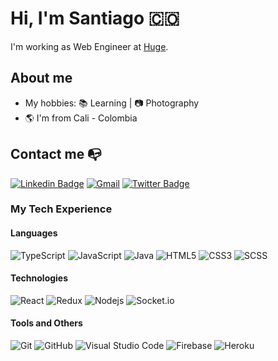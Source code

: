 # Hi, I'm Santiago :colombia:
I'm working as Web Engineer at [Huge](https://www.hugeinc.com/fresh/).

## About me 
- My hobbies: 📚 Learning | 📷  Photography 
- :earth_americas: I'm from Cali - Colombia

## Contact me :mailbox_with_no_mail:
[![Linkedin Badge](https://img.shields.io/badge/-Santiago_Ortiz-blue?style=flat-square&logo=Linkedin&link=https://www.linkedin.com/in/santiago-ortiz-guevara/)](https://www.linkedin.com/in/santiago-ortiz-guevara/) 
[![Gmail](https://img.shields.io/badge/-santiagortizgue@gmail.com-black?style=flat-square&logo=Gmail)](mailto:santiagortizgue@gmail.com)
[![Twitter Badge](https://img.shields.io/badge/-@santiagortizgue-black?style=flat-square&logo=twitter&link=https://twitter.com/santiagortizgue/)](https://twitter.com/santiagortizgue/)


### My Tech Experience
#### Languages
![TypeScript](https://img.shields.io/badge/-TypeScript-black?style=flat-square&logo=typescript)
![JavaScript](https://img.shields.io/badge/-JavaScript-black?style=flat-square&logo=javascript)
![Java](https://img.shields.io/badge/Java-black?style=flat-square&logo=Java)
![HTML5](https://img.shields.io/badge/-HTML5-black?style=flat-square&logo=html5)
![CSS3](https://img.shields.io/badge/-CSS3-black?style=flat-square&logo=css3)
![SCSS](https://img.shields.io/badge/-SCSS-black?style=flat-square&logo=SASS)
#### Technologies
![React](https://img.shields.io/badge/-React-black?style=flat-square&logo=react)
![Redux](https://img.shields.io/badge/-Redux-black?style=flat-square&logo=Redux)
![Nodejs](https://img.shields.io/badge/-Nodejs-black?style=flat-square&logo=Node.js)
![Socket.io](https://img.shields.io/badge/-Socket.io-black?style=flat-square&logo=socket.io)
#### Tools and Others
![Git](https://img.shields.io/badge/-Git-black?style=flat-square&logo=git)
![GitHub](https://img.shields.io/badge/-GitHub-black?style=flat-square&logo=github)
![Visual Studio Code](https://img.shields.io/badge/Visual_Studio_Code-black?style=flat-square&logo=Visual-Studio-Code)
![Firebase](https://img.shields.io/badge/-Firebase-black?style=flat-square&logo=Firebase)
![Heroku](https://img.shields.io/badge/-Heroku-black?style=flat-square&logo=heroku)
